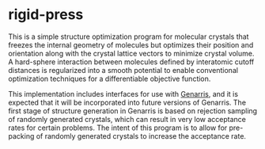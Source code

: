 # rigid-press

This is a simple structure optimization program for molecular crystals that freezes the internal geometry of molecules
but optimizes their position and orientation along with the crystal lattice vectors to minimize crystal volume.
A hard-sphere interaction between molecules defined by interatomic cutoff distances is regularized into a smooth potential
to enable conventional optimization techniques for a differentiable objective function.

This implementation includes interfaces for use with [Genarris](https://github.com/ritwit/cgenarris),
and it is expected that it will be incorporated into future versions of Genarris.
The first stage of structure generation in Genarris is based on rejection sampling of randomly generated crystals,
which can result in very low acceptance rates for certain problems.
The intent of this program is to allow for pre-packing of randomly generated crystals to increase the acceptance rate.
